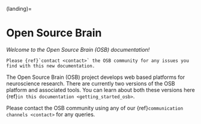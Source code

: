 (landing)=
# Open Source Brain

*Welcome to the Open Source Brain (OSB) documentation!*

```{admonition} **Note:** The OSB documentation is currently being restructured and significantly updated.
Please {ref}`contact <contact>` the OSB community for any issues you find with this new documentation.
```
The Open Source Brain (OSB) project develops web based platforms for neuroscience research.
There are currently two versions of the OSB platform and associated tools.
You can learn about both these versions here {ref}`in this documentation <getting_started_osb>`.

Please contact the OSB community using any of our {ref}`communication channels <contact>` for any queries.
